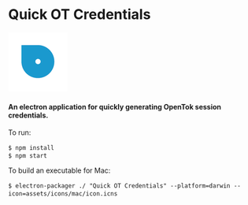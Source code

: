 # Quick OT Credentials

![logo](./logo.png)
#### An electron application for quickly generating OpenTok session credentials.


To run:

```
$ npm install
$ npm start
```

To build an executable for Mac:

```
$ electron-packager ./ "Quick OT Credentials" --platform=darwin --icon=assets/icons/mac/icon.icns
```
